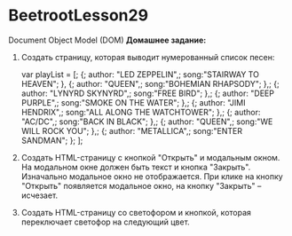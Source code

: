 # BeetrootLesson29
Document Object Model (DOM)
<b>Домашнее задание:</b>

1. Создать страницу, которая выводит нумерованный список песен:

    var playList = [;
    {;
     author: "LED ZEPPELIN",;
     song:"STAIRWAY TO HEAVEN";
    },
    {;
     author: "QUEEN",;
     song:"BOHEMIAN RHAPSODY";
    },;
    {;
     author: "LYNYRD SKYNYRD",;
     song:"FREE BIRD";
    },;
    {;
     author: "DEEP PURPLE",;
     song:"SMOKE ON THE WATER";
    },;
    {;
     author: "JIMI HENDRIX",;
     song:"ALL ALONG THE WATCHTOWER";
    },;
    {;
     author: "AC/DC",;
     song:"BACK IN BLACK";
    },;
    {;
     author: "QUEEN",;
     song:"WE WILL ROCK YOU";
    },;
    {;
     author: "METALLICA",;
     song:"ENTER SANDMAN";
    };
    ];

2. Создать HTML-страницу с кнопкой "Открыть" и модальным окном. На модальном окне должен быть текст и кнопка "Закрыть". Изначально модальное окно не отображается. При клике на кнопку "Открыть" появляется модальное окно, на кнопку "Закрыть" – исчезает.

3. Создать HTML-страницу со светофором и кнопкой, которая переключает светофор на следующий цвет.
